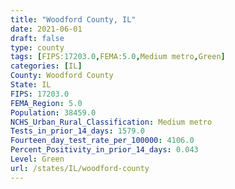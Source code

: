 ```yaml
---
title: "Woodford County, IL"
date: 2021-06-01
draft: false
type: county
tags: [FIPS:17203.0,FEMA:5.0,Medium metro,Green]
categories: [IL]
County: Woodford County
State: IL
FIPS: 17203.0
FEMA_Region: 5.0
Population: 38459.0
NCHS_Urban_Rural_Classification: Medium metro
Tests_in_prior_14_days: 1579.0
Fourteen_day_test_rate_per_100000: 4106.0
Percent_Positivity_in_prior_14_days: 0.043
Level: Green
url: /states/IL/woodford-county
---
```



